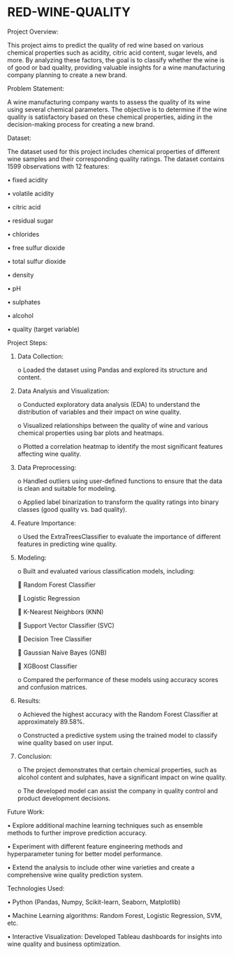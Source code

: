 # RED-WINE-QUALITY

Project Overview:

This project aims to predict the quality of red wine based on various chemical properties such as acidity, citric acid content, sugar levels, and more. By analyzing these factors, the goal is to classify whether the wine is of good or bad quality, providing valuable insights for a wine manufacturing company planning to create a new brand.

Problem Statement:

A wine manufacturing company wants to assess the quality of its wine using several chemical parameters. The objective is to determine if the wine quality is satisfactory based on these chemical properties, aiding in the decision-making process for creating a new brand.

Dataset:

The dataset used for this project includes chemical properties of different wine samples and their corresponding quality ratings. The dataset contains 1599 observations with 12 features:

• fixed acidity

• volatile acidity

• citric acid

• residual sugar

• chlorides

• free sulfur dioxide

• total sulfur dioxide

• density

• pH

• sulphates

• alcohol

• quality (target variable)

Project Steps:

1. Data Collection:
   
   o Loaded the dataset using Pandas and explored its structure and content.

2. Data Analysis and Visualization:
   
   o Conducted exploratory data analysis (EDA) to understand the distribution of variables and their impact on wine quality.
   
   o Visualized relationships between the quality of wine and various chemical properties using bar plots and heatmaps.
   
   o Plotted a correlation heatmap to identify the most significant features affecting wine quality.
   
3. Data Preprocessing:
   
   o Handled outliers using user-defined functions to ensure that the data is clean and suitable for modeling.
   
   o Applied label binarization to transform the quality ratings into binary classes (good quality vs. bad quality).

4. Feature Importance:
   
   o Used the ExtraTreesClassifier to evaluate the importance of different features in predicting wine quality.

5. Modeling:
    
   o Built and evaluated various classification models, including:
   
      Random Forest Classifier
   
      Logistic Regression
   
      K-Nearest Neighbors (KNN)

      Support Vector Classifier (SVC)
   
      Decision Tree Classifier
   
      Gaussian Naive Bayes (GNB)
   
      XGBoost Classifier
   
   o Compared the performance of these models using accuracy scores and confusion matrices.
   
6. Results:
    
     o Achieved the highest accuracy with the Random Forest Classifier at approximately 89.58%.
    
     o Constructed a predictive system using the trained model to classify wine quality based on user input.

7. Conclusion:
    
     o The project demonstrates that certain chemical properties, such as alcohol content and sulphates, have a significant impact on wine quality.
    
     o The developed model can assist the company in quality control and product development decisions.

Future Work:

• Explore additional machine learning techniques such as ensemble methods to further improve prediction accuracy.

• Experiment with different feature engineering methods and hyperparameter tuning for better model performance.

• Extend the analysis to include other wine varieties and create a comprehensive wine quality prediction system.
  
Technologies Used:

• Python (Pandas, Numpy, Scikit-learn, Seaborn, Matplotlib)

• Machine Learning algorithms: Random Forest, Logistic Regression, SVM, etc.

• Interactive Visualization: Developed Tableau dashboards for insights into wine quality and business optimization.
